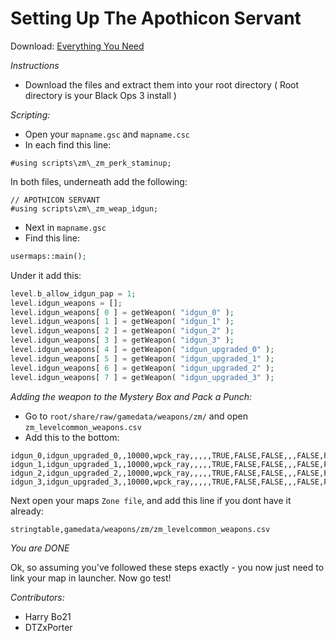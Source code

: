 # Setting Up The Apothicon Servant

Download: [Everything You Need](https://mega.nz/#!AJkhAaLL!WhODS8g5YGgae3jFYSn5TsZy0vV7kQlClalWbkBew94)

*Instructions*

- Download the files and extract them into your root directory ( Root directory is your Black Ops 3 install )

*Scripting:*

- Open your `mapname.gsc` and `mapname.csc`
- In each find this line:
```
#using scripts\zm\_zm_perk_staminup;
```
In both files, underneath add the following:
```
// APOTHICON SERVANT
#using scripts\zm\_zm_weap_idgun;
```

- Next in `mapname.gsc`
- Find this line:

``` php
usermaps::main();
```

Under it add this:

``` php
level.b_allow_idgun_pap = 1;
level.idgun_weapons = [];
level.idgun_weapons[ 0 ] = getWeapon( "idgun_0" );
level.idgun_weapons[ 1 ] = getWeapon( "idgun_1" );
level.idgun_weapons[ 2 ] = getWeapon( "idgun_2" );
level.idgun_weapons[ 3 ] = getWeapon( "idgun_3" );
level.idgun_weapons[ 4 ] = getWeapon( "idgun_upgraded_0" );
level.idgun_weapons[ 5 ] = getWeapon( "idgun_upgraded_1" );
level.idgun_weapons[ 6 ] = getWeapon( "idgun_upgraded_2" );
level.idgun_weapons[ 7 ] = getWeapon( "idgun_upgraded_3" );
```

*Adding the weapon to the Mystery Box and Pack a Punch:*

- Go to `root/share/raw/gamedata/weapons/zm/` and open `zm_levelcommon_weapons.csv`
- Add this to the bottom:

```
idgun_0,idgun_upgraded_0,,10000,wpck_ray,,,,,TRUE,FALSE,FALSE,,,FALSE,FALSE,special,TRUE,,
idgun_1,idgun_upgraded_1,,10000,wpck_ray,,,,,TRUE,FALSE,FALSE,,,FALSE,FALSE,special,TRUE,,
idgun_2,idgun_upgraded_2,,10000,wpck_ray,,,,,TRUE,FALSE,FALSE,,,FALSE,FALSE,special,TRUE,,
idgun_3,idgun_upgraded_3,,10000,wpck_ray,,,,,TRUE,FALSE,FALSE,,,FALSE,FALSE,special,TRUE,,
```

Next open your maps `Zone file`, and add this line if you dont have it already:

```
stringtable,gamedata/weapons/zm/zm_levelcommon_weapons.csv
```

*You are DONE*

Ok, so assuming you've followed these steps exactly - you now just need to link your map in launcher. Now go test!

_Contributors:_
- Harry Bo21
- DTZxPorter